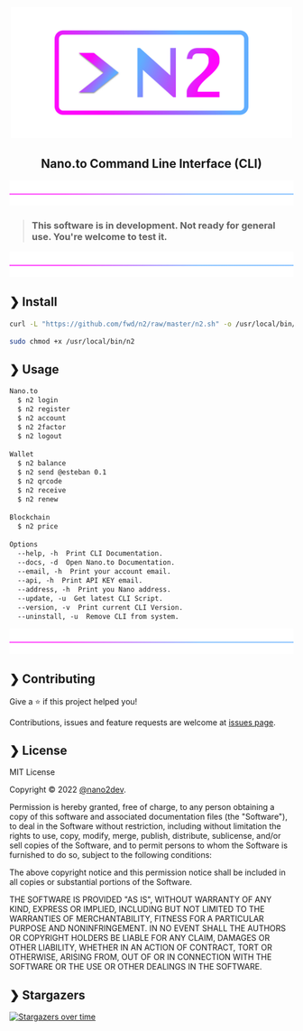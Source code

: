 <p align="center">
  <img src="https://github.com/fwd/n2/raw/master/.github/banner.jpg" alt="Prompts" width="500" />
</p>

<h2 align="center">Nano.to Command Line Interface (CLI)</h2>

![line](https://github.com/fwd/n2/raw/master/.github/line.png)
 
> ### This software is in development. Not ready for general use. You're welcome to test it.

![line](https://github.com/fwd/n2/raw/master/.github/line.png)

## ❯ Install

```bash
curl -L "https://github.com/fwd/n2/raw/master/n2.sh" -o /usr/local/bin/n2
```

```bash
sudo chmod +x /usr/local/bin/n2
```

## ❯ Usage

```
Nano.to
  $ n2 login
  $ n2 register
  $ n2 account
  $ n2 2factor
  $ n2 logout

Wallet
  $ n2 balance
  $ n2 send @esteban 0.1
  $ n2 qrcode
  $ n2 receive
  $ n2 renew

Blockchain
  $ n2 price

Options
  --help, -h  Print CLI Documentation.
  --docs, -d  Open Nano.to Documentation.
  --email, -h  Print your account email.
  --api, -h  Print API KEY email.
  --address, -h  Print you Nano address.
  --update, -u  Get latest CLI Script.
  --version, -v  Print current CLI Version.
  --uninstall, -u  Remove CLI from system.
```

![line](https://github.com/fwd/n2/raw/master/.github/line.png)

## ❯ Contributing

Give a ⭐️ if this project helped you!

Contributions, issues and feature requests are welcome at [issues page](https://github.com/fwd/n2/issues).

## ❯ License

MIT License

Copyright © 2022 [@nano2dev](https://twitter.com/nano2dev).

Permission is hereby granted, free of charge, to any person obtaining a copy
of this software and associated documentation files (the "Software"), to deal
in the Software without restriction, including without limitation the rights
to use, copy, modify, merge, publish, distribute, sublicense, and/or sell
copies of the Software, and to permit persons to whom the Software is
furnished to do so, subject to the following conditions:

The above copyright notice and this permission notice shall be included in all
copies or substantial portions of the Software.

THE SOFTWARE IS PROVIDED "AS IS", WITHOUT WARRANTY OF ANY KIND, EXPRESS OR
IMPLIED, INCLUDING BUT NOT LIMITED TO THE WARRANTIES OF MERCHANTABILITY,
FITNESS FOR A PARTICULAR PURPOSE AND NONINFRINGEMENT. IN NO EVENT SHALL THE
AUTHORS OR COPYRIGHT HOLDERS BE LIABLE FOR ANY CLAIM, DAMAGES OR OTHER
LIABILITY, WHETHER IN AN ACTION OF CONTRACT, TORT OR OTHERWISE, ARISING FROM,
OUT OF OR IN CONNECTION WITH THE SOFTWARE OR THE USE OR OTHER DEALINGS IN THE
SOFTWARE.

## ❯ Stargazers

[![Stargazers over time](https://starchart.cc/fwd/n2.svg)](https://starchart.cc/fwd/n2)
